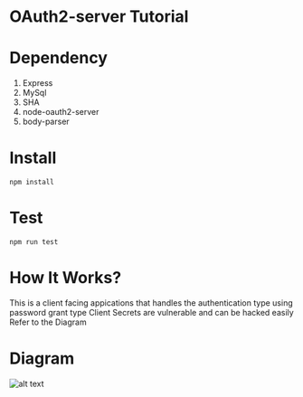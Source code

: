 # OAuth2-server Tutorial

# Dependency
1. Express
2. MySql
3. SHA
4. node-oauth2-server
5. body-parser

# Install
```npm install```

# Test
```npm run test```

# How It Works?
This is a client facing appications that handles the authentication type using password grant type
Client Secrets are vulnerable and can be hacked easily
Refer to the Diagram

# Diagram
![alt text](https://i.stack.imgur.com/PBlvj.png)
